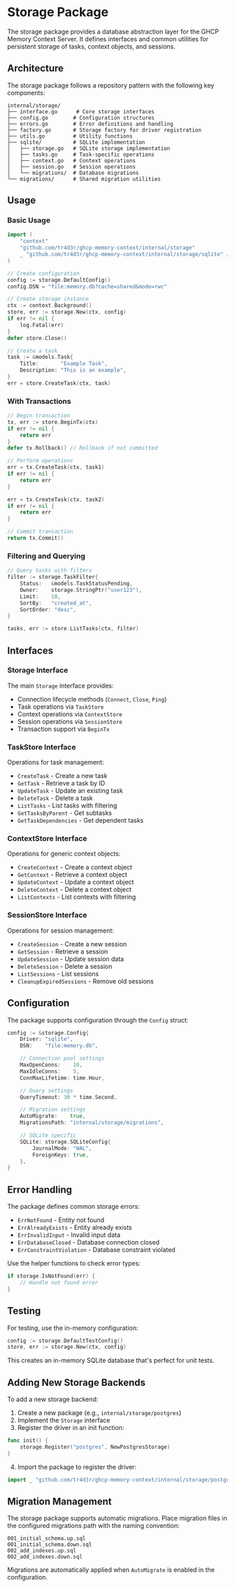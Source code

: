 # Storage Package

The storage package provides a database abstraction layer for the GHCP Memory Context Server. It defines interfaces and common utilities for persistent storage of tasks, context objects, and sessions.

## Architecture

The storage package follows a repository pattern with the following key components:

```
internal/storage/
├── interface.go      # Core storage interfaces
├── config.go        # Configuration structures
├── errors.go        # Error definitions and handling
├── factory.go       # Storage factory for driver registration
├── utils.go         # Utility functions
├── sqlite/          # SQLite implementation
│   ├── storage.go   # SQLite storage implementation
│   ├── tasks.go     # Task-specific operations
│   ├── context.go   # Context operations
│   ├── session.go   # Session operations
│   └── migrations/  # Database migrations
└── migrations/      # Shared migration utilities
```

## Usage

### Basic Usage

```go
import (
    "context"
    "github.com/tr4d3r/ghcp-memory-context/internal/storage"
    _ "github.com/tr4d3r/ghcp-memory-context/internal/storage/sqlite" // Register SQLite driver
)

// Create configuration
config := storage.DefaultConfig()
config.DSN = "file:memory.db?cache=shared&mode=rwc"

// Create storage instance
ctx := context.Background()
store, err := storage.New(ctx, config)
if err != nil {
    log.Fatal(err)
}
defer store.Close()

// Create a task
task := &models.Task{
    Title:       "Example Task",
    Description: "This is an example",
}
err = store.CreateTask(ctx, task)
```

### With Transactions

```go
// Begin transaction
tx, err := store.BeginTx(ctx)
if err != nil {
    return err
}
defer tx.Rollback() // Rollback if not committed

// Perform operations
err = tx.CreateTask(ctx, task1)
if err != nil {
    return err
}

err = tx.CreateTask(ctx, task2)
if err != nil {
    return err
}

// Commit transaction
return tx.Commit()
```

### Filtering and Querying

```go
// Query tasks with filters
filter := storage.TaskFilter{
    Status:   &models.TaskStatusPending,
    Owner:    storage.StringPtr("user123"),
    Limit:    10,
    SortBy:   "created_at",
    SortOrder: "desc",
}

tasks, err := store.ListTasks(ctx, filter)
```

## Interfaces

### Storage Interface

The main `Storage` interface provides:
- Connection lifecycle methods (`Connect`, `Close`, `Ping`)
- Task operations via `TaskStore`
- Context operations via `ContextStore`
- Session operations via `SessionStore`
- Transaction support via `BeginTx`

### TaskStore Interface

Operations for task management:
- `CreateTask` - Create a new task
- `GetTask` - Retrieve a task by ID
- `UpdateTask` - Update an existing task
- `DeleteTask` - Delete a task
- `ListTasks` - List tasks with filtering
- `GetTasksByParent` - Get subtasks
- `GetTaskDependencies` - Get dependent tasks

### ContextStore Interface

Operations for generic context objects:
- `CreateContext` - Create a context object
- `GetContext` - Retrieve a context object
- `UpdateContext` - Update a context object
- `DeleteContext` - Delete a context object
- `ListContexts` - List contexts with filtering

### SessionStore Interface

Operations for session management:
- `CreateSession` - Create a new session
- `GetSession` - Retrieve a session
- `UpdateSession` - Update session data
- `DeleteSession` - Delete a session
- `ListSessions` - List sessions
- `CleanupExpiredSessions` - Remove old sessions

## Configuration

The package supports configuration through the `Config` struct:

```go
config := &storage.Config{
    Driver: "sqlite",
    DSN:    "file:memory.db",

    // Connection pool settings
    MaxOpenConns:    10,
    MaxIdleConns:    5,
    ConnMaxLifetime: time.Hour,

    // Query settings
    QueryTimeout: 30 * time.Second,

    // Migration settings
    AutoMigrate:    true,
    MigrationsPath: "internal/storage/migrations",

    // SQLite specific
    SQLite: storage.SQLiteConfig{
        JournalMode: "WAL",
        ForeignKeys: true,
    },
}
```

## Error Handling

The package defines common storage errors:
- `ErrNotFound` - Entity not found
- `ErrAlreadyExists` - Entity already exists
- `ErrInvalidInput` - Invalid input data
- `ErrDatabaseClosed` - Database connection closed
- `ErrConstraintViolation` - Database constraint violated

Use the helper functions to check error types:
```go
if storage.IsNotFound(err) {
    // Handle not found error
}
```

## Testing

For testing, use the in-memory configuration:

```go
config := storage.DefaultTestConfig()
store, err := storage.New(ctx, config)
```

This creates an in-memory SQLite database that's perfect for unit tests.

## Adding New Storage Backends

To add a new storage backend:

1. Create a new package (e.g., `internal/storage/postgres`)
2. Implement the `Storage` interface
3. Register the driver in an init function:

```go
func init() {
    storage.Register("postgres", NewPostgresStorage)
}
```

4. Import the package to register the driver:

```go
import _ "github.com/tr4d3r/ghcp-memory-context/internal/storage/postgres"
```

## Migration Management

The storage package supports automatic migrations. Place migration files in the configured migrations path with the naming convention:

```
001_initial_schema.up.sql
001_initial_schema.down.sql
002_add_indexes.up.sql
002_add_indexes.down.sql
```

Migrations are automatically applied when `AutoMigrate` is enabled in the configuration.
